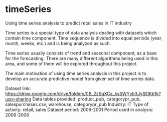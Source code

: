 # timeSeries

Using time series analysis to predict retail sales in IT industry

Time series is a special type of data analysis dealing with datasets which contain time component. Time sequence is divided into equal periods (year, month, weeks, etc.) and is being analyzed as such.

Time series usually consists of trend and seasonal component, as a base for the forecasting. There are many different algorithms being used in this area, and some of them will be explored throughout this project. 

The main motivation of using time series analysis in this project is to develop an accurate predictive model from given set of time series data. 

Dataset link: https://drive.google.com/drive/folders/0B_2zSqXCa_ksSWYyb3JySElKb1k?usp=sharing
Data tables provided: product_pub, categorypr_pub, salespurchases.csv, warehouse, categorypr_pub
Industry: IT
Type of activity: retail, sales
Dataset period: 2006-2001
Period used in analysis: 2006-2008
